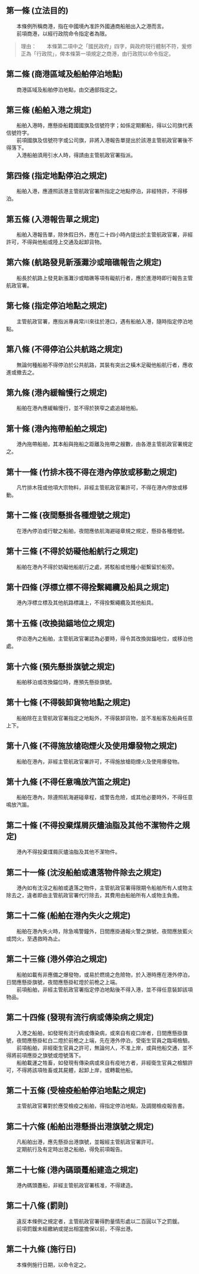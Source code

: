 第一條 (立法目的)
-----------------
　　本條例所稱商港，指在中國境內准許外國通商船舶出入之港而言。  
　　前項商港，以經行政院命令指定者為限。  
> 理由：　　本條第二項中之「國民政府」四字，與政府現行體制不符，爰修正為「行政院」，俾本條第一項規定之商港，由行政院以命令指定。



第二條 (商港區域及船舶停泊地點)
-------------------------------
　　商港區域及船舶停泊地點，由交通部指定之。  


第三條 (船舶入港之規定)
-----------------------
　　船舶入港時，應懸掛船籍國國旗及信號符字；如係定期郵船，得以公司旗代表信號符字。  
　　前項國旗及信號符字或公司旗，非將入港報告單提出於該港主管航政官署後不得落下。  
　　入港船舶須用引水人時，得請由主管航政官署指派。  


第四條 (指定地點停泊之規定)
---------------------------
　　船舶入港，應遵照該港主管航政官署所指定之地點停泊，非經特許，不得移泊。  


第五條 (入港報告單之規定)
-------------------------
　　船舶入港報告單，除休假日外，應在二十四小時內提出於主管航政官署，非經許可，不得與他船或陸上交通及起卸貨物。  


第六條 (航路發見新漲灘沙或暗礁報告之規定)
-----------------------------------------
　　船長於航路上發見新漲灘沙或暗礁等項有礙航行者，應於進港時即行報告主管航政官署。  


第七條 (指定停泊地點之規定)
---------------------------
　　主管航政官署，應指派專員常川來往於港口，遇有船舶入港，隨時指定停泊地點。  


第八條 (不得停泊公共航路之規定)
-------------------------------
　　無論何種船舶不得停泊於公共航路，其裝有突出之橫木足礙他船航行者，應收進或撤去之。  


第九條 (港內緩輪慢行之規定)
---------------------------
　　船舶在港內應緩輪慢行，並不得於狹窄之處追越他船。  


第十條 (港內拖帶船舶之規定)
---------------------------
　　港內拖帶船舶，其本船與拖船之距離及拖帶之艘數，由各港主管航政官署規定之。  


第十一條 (竹排木筏不得在港內停放或移動之規定)
---------------------------------------------
　　凡竹排木筏或他項大宗物料，非經主管航政官署許可，不得在港內停放或移動。  


第十二條 (夜間懸掛各種燈號之規定)
---------------------------------
　　在港內停泊或行駛之船舶，夜間應依航海避碰章規之規定，懸掛各種燈號。  


第十三條 (不得於妨礙他船航行之規定)
-----------------------------------
　　船舶在港內不得於妨礙他船航行之處，將駁船或他種小艇繫留於船旁。  


第十四條 (浮標立標不得拴繫繩纜及船具之規定)
-------------------------------------------
　　港內浮標立標及其他航路標識上，不得拴繫繩纜及其他船具。  


第十五條 (改換拋錨地位之規定)
-----------------------------
　　停泊港內之船舶，主管航政官署認為必要時，得令其改換拋錨地位，或移泊他處。  


第十六條 (預先懸掛旗號之規定)
-----------------------------
　　船舶移泊或改換錨位時，應預先懸掛旗號。  


第十七條 (不得裝卸貨物地點之規定)
---------------------------------
　　船舶除在主管航政官署指定之地點外，不得裝卸貨物，並不准船客及船員任意上下。  


第十八條 (不得施放槍砲煙火及使用爆發物之規定)
---------------------------------------------
　　船舶在港內，非經主管航政官署許可，不得施放槍砲煙火及使用爆發物。  


第十九條 (不得任意鳴放汽笛之規定)
---------------------------------
　　船舶在港內，除遵照航海避碰章程，或警告危險，或其他必要時外，不得任意鳴放汽笛。  


第二十條 (不得投棄煤屑灰燼油脂及其他不潔物件之規定)
---------------------------------------------------
　　港內不得投棄煤屑灰燼油脂及其他不潔物件。  


第二十一條 (沈沒船舶或遺落物件除去之規定)
-----------------------------------------
　　港內如有沈沒之船舶或遺落之物件，主管航政官署得限期令船舶所有人或物主除去之，違者即由主管航政官署代行除去，其費用由船舶所有人或物主負擔。  


第二十二條 (船舶在港內失火之規定)
---------------------------------
　　船舶在港內失火時，除急鳴警鐘外，日間應掛通報火警之旗號，夜間應放藍火或閃火，至遇救時為止。  


第二十三條 (港外停泊之規定)
---------------------------
　　船舶如載有非應備之爆發物，或易於燃燒之危險物，於入港時應在港外停泊，日間應懸掛旗號，夜間應懸掛紅燈於前桅之上端。  
　　前項船舶，非經主管航政官署指定停泊地點後不得入港，並不得任意裝卸該項物品。  


第二十四條 (發現有流行病或傳染病之規定)
---------------------------------------
　　入港之船舶，如發現有流行病或傳染病，或來自有疫口岸者，日間應懸掛旗號，夜間應懸掛紅白二燈於前桅之上端，先在港外停泊，受衛生官員之臨場檢驗。  
　　前項船舶，非經衛生官員之許可，無論何人，不准上岸，或與他船交通，並不得將前項應掛之旗號或燈號落下。  
　　船舶載運之牲畜，如發現有傳染病或來自有疫地方者，非經衛生官員之檢驗許可，不得將該項牲畜或其屍體，起卸上岸，或轉載他船。  


第二十五條 (受檢疫船舶停泊地點之規定)
-------------------------------------
　　主管航政官署對於應受檢疫之船舶，得指定停泊地點，及調閱檢疫報告書。  


第二十六條 (船舶出港懸掛出港旗號之規定)
---------------------------------------
　　凡船舶出港，應先懸掛出港旗號，並報經主管航政官署許可。  
　　定期航行及有定時出港之船舶，得免前項報告。  


第二十七條 (港內碼頭躉船建造之規定)
-----------------------------------
　　港內碼頭躉船，非經主管航政官署核准，不得建造。  


第二十八條 (罰則)
-----------------
　　違反本條例之規定者，主管航政官署得酌量情形處以二百圓以下之罰鍰。  
　　前項罰鍰未經繳納或提出相當擔保以前，不得出港。  


第二十九條 (施行日)
-------------------
　　本條例施行日期，以命令定之。